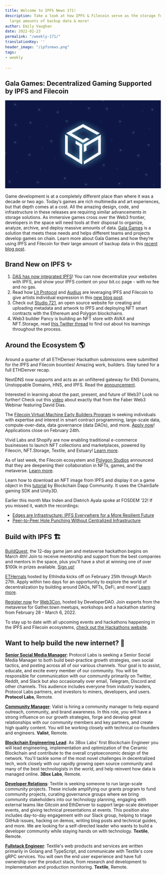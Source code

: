 ```yaml
---
title: Welcome to IPFS News 171!
description: Take a look at how IPFS & Filecoin serve as the storage for Gala Games’
  large amounts of backup data & more!
author: Emily Vaughan
date: 2022-02-23
permalink: "/weekly-171/"
translationKey: ''
header_image: "/ipfsnews.png"
tags:
- weekly

---
```

## **Gala Games: Decentralized Gaming Supported by IPFS and Filecoin**

![](../assets/ipfs-feb-16.png)

Game development is at a completely different place than where it was a decade or two ago. Today’s games are rich multimedia and art experiences, but that depth comes at a cost. All the amazing design, code, and infrastructure in these releases are requiring similar advancements in storage solutions. As immersive games cross over the Web3 frontier, developers in the space will need tools at their disposal to organize, analyze, archive, and deploy massive amounts of data. [Gala Games](https://app.gala.games/about/) is a solution that meets these needs and helps different teams and projects develop games on chain. Learn more about Gala Games and how they’re using IPFS and Filecoin for their large amount of backup data in this [recent blog post](https://blog.ipfs.tech/2022-02-27-gala-games-decentralized-gaming/).

## **Brand New on IPFS ✨**

1. [DAS has now integrated IPFS](https://dasystems.medium.com/bit-now-supports-ipfs-content-12c39489cfae)! You can now decentralize your websites with IPFS, and show your IPFS content on your bit.cc page - with no fee and no gas.
2. Read how [Lit Protocol](https://litprotocol.com/) and [Audius](https://audius.co/) are leveraging IPFS and Filecoin to give artists individual expression in this [new blog post](https://blog.ipfs.tech/2022-02-10-ipfs-filecoin-impact-on-music-media-culture/).
3. Check out [Studio 721](https://www.721.so/), an open source website for creating and uploading metadata and artwork to IPFS and deploying NFT smart contracts with the Ethereum and Polygon blockchains.
4. Web3 builder Pancy is building an NFT store with AVAX and NFT.Storage, read [this Twitter thread](https://twitter.com/pancychain/status/1493650754346700803) to find out about his learnings throughout the process.

## **Around the Ecosystem 🌎**

Around a quarter of all ETHDenver Hackathon submissions were submitted for the IPFS and Filecoin bounties! Amazing work, builders. Stay tuned for a full ETHDenver recap.  
  
NextDNS now supports and acts as an unfiltered gateway for ENS Domains, Unstoppable Domains, HNS, and IPFS. Read the [announcement](https://twitter.com/NextDNS/status/1491034351391305731).  
  
Interested in learning about the past, present, and future of Web3? Look no further! Check out this [video](https://www.youtube.com/watch?v=Yc1L566oEeU&t=1s) about exactly that from the Faber Web3 Webinar featuring David Dias.

  
The [Filecoin Virtual Machine Early Builders Program](https://fvm.filecoin.io/foundry) is seeking individuals with expertise and interest in smart contract programming, large-scale data, compute-over-data, data governance (data DAOs), and more. [Apply now](https://fvm.filecoin.io/foundry)! Applications close on February 24th.  
  
Vivid Labs and Shopify are now enabling traditional e-commerce businesses to launch NFT collections and marketplaces, powered by Fileocin, NFT.Storage, Textile, and Estuary! [Learn more](https://cointelegraph.com/news/the-industry-will-need-to-have-dynamic-nfts-says-vivid-labs-ceo-halsey-minor).   
  
As of last week, the Filecoin ecosystem and [Polygon Studios](https://polygonstudios.com/) announced that they are deepening their collaboration in NFTs, games, and the metaverse. [Learn more](https://filecoin.io/blog/posts/filecoin-and-polygon-studios-deepen-collaboration-in-nfts-games-and-the-metaverse/).   
  
Learn how to download an NFT image from IPFS and display it on a game object in this [tutorial](https://www.youtube.com/watch?v=-yc_n1uRb9M) by Blockchain Dapp Community. It uses the ChainSafe gaming SDK and Unity3D.  
  
Earlier this month Max Inden and Dietrich Ayala spoke at FOSDEM ‘22! If you missed it, watch the recordings:

* [Edges are Infrastructure: IPFS Everywhere for a More Resilient Future](https://fosdem.org/2022/schedule/event/ipfs/)
* [Peer-to-Peer Hole Punching Without Centralized Infrastructure](https://fosdem.org/2022/schedule/event/peer_to_peer_hole_punching_without_centralized_infrastructure/)

## **Build with IPFS 🏗**

[BuildQuest](https://buildquest.ethglobal.com/), the 12-day game jam and metaverse hackathon begins on March 4th! Join to receive mentorship and support from the best companies and mentors in the space, plus you'll have a shot at winning one of over $100k in prizes available. [Sign up!](https://buildquest.ethglobal.com/)  
  
[ETHernals](https://ethernals.devfolio.co/) hosted by EthIndia kicks off on February 25th through March 27th. Apply within two days for an opportunity to explore the world of decentralization by building around DAOs, NFTs, DeFi, and more! [Learn more](https://ethernals.devfolio.co/).

[Register now](https://emamo.com/event/web3con/tickets) for [Web3Con](https://www.web3con.dev/), hosted by DeveloperDAO. Join experts from the metaverse for Gather.town meetups, workshops and a hackathon starting from February 28 - March 6, 2022.

To stay up to date with all upcoming events and hackathons happening in the IPFS and Filecoin ecosystems, [check out the Hackathons website](https://hackathons.filecoin.io/).

## **Want to help build the new internet? 💼**

[**Senior Social Media Manager**](https://boards.greenhouse.io/protocollabs/jobs/4282182004): Protocol Labs is seeking a Senior Social Media Manager to both build best-practice growth strategies, own social tactics, and posting across all of our various channels. Your goal is to assist, educate, and excite every member of our community. You will be responsible for communication with our community primarily on Twitter, Reddit, and Slack but also occasionally over email, Telegram, Discord and other channels. This audience includes everyone from industry leaders, Protocol Labs partners, and investors to miners, developers, and users. **Protocol Labs**, Remote.

[**Community Manager**](https://valist.io/roles/community-manager.pdf): Valist is hiring a community manager to help expand outreach, community, and brand awareness. In this role, you will have a strong influence on our growth strategies, forge and develop great relationships with our community members and key partners, and create high quality content. You will be working closely with technical co-founders and engineers. **Valist**, Remote.

[**Blockchain Engineering Lead**](https://jobs.lever.co/3box/bdbda170-a119-4842-84e8-e208b94f4c52): As 3Box Labs’ first Blockchain Engineer you will lead engineering, implementation and optimization of the Ceramic Blockchain and contribute to the overall cryptoeconomic design of the network. You'll tackle some of the most novel challenges in decentralized tech, work closely with our rapidly growing open source community and many of the best technologists in the world, and help reinvent how data is managed online. **3Box Labs**, Remote.

[**Developer Relations**](https://boards.greenhouse.io/textileio/jobs/4075619004): Textile is seeking someone to run large-scale community projects. These include amplifying our grants program to fund community projects, curating governance groups where we bring community stakeholders into our technology planning, engaging with external teams like Gitcoin and EthDenver to support large-scale developer events, and giving technical presentations at events. This position also includes day-to-day engagement with our Slack group, helping to triage GitHub issues, hacking on demos, writing blog posts and technical guides, and more. We are looking for a self-directed leader who wants to build a developer community while staying hands on with technology. **Textile**, Remote.

[**Fullstack Engineer**](https://boards.greenhouse.io/textileio/jobs/4017984004): Textile's web products and services are written primarily in Golang and TypeScript, and communicate with Textile's core gRPC services. You will own the end user experience and have full ownership over the product stack, from research and development to implementation and production monitoring. **Textile**, Remote.
